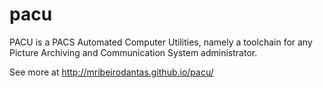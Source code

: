 pacu
====
	
PACU is a PACS Automated Computer Utilities, namely a toolchain for any Picture Archiving and Communication System administrator.

See more at http://mribeirodantas.github.io/pacu/

